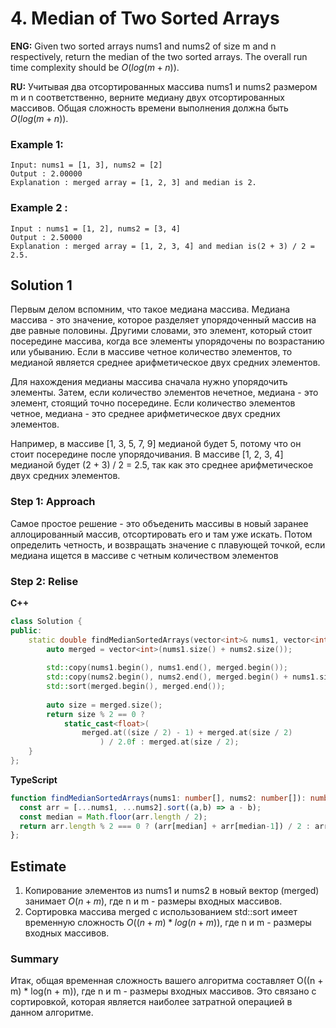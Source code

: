 # 4. Median of Two Sorted Arrays

**ENG:** Given two sorted arrays nums1 and nums2 of size m and n respectively, return the median of the two sorted arrays.
The overall run time complexity should be $`O(log(m + n))`$.
 
 **RU:** Учитывая два отсортированных массива nums1 и nums2 размером m и n соответственно, верните медиану двух отсортированных массивов.
Общая сложность времени выполнения должна быть $`O(log(m + n))`$.
 
### Example 1:
```
Input: nums1 = [1, 3], nums2 = [2]
Output : 2.00000
Explanation : merged array = [1, 2, 3] and median is 2.
``` 
### Example 2 :
```
Input : nums1 = [1, 2], nums2 = [3, 4]
Output : 2.50000
Explanation : merged array = [1, 2, 3, 4] and median is(2 + 3) / 2 = 2.5.
```
## Solution 1
Первым делом вспомним, что такое медиана массива. Медиана массива - это значение, которое разделяет упорядоченный массив на две равные половины. Другими словами, это элемент, который стоит посередине массива, когда все элементы упорядочены по возрастанию или убыванию. Если в массиве четное количество элементов, то медианой является среднее арифметическое двух средних элементов.

Для нахождения медианы массива сначала нужно упорядочить элементы. Затем, если количество элементов нечетное, медиана - это элемент, стоящий точно посередине. Если количество элементов четное, медиана - это среднее арифметическое двух средних элементов.

Например, в массиве [1, 3, 5, 7, 9] медианой будет 5, потому что он стоит посередине после упорядочивания. В массиве [1, 2, 3, 4] медианой будет (2 + 3) / 2 = 2.5, так как это среднее арифметическое двух средних элементов.

### Step 1: Approach
Самое простое решение - это объеденить массивы в новый заранее аллоцированный массив, отсортировать его и там уже искать. Потом определить четность, и возвращать значение с плавующей точкой, если медиана ищется в массиве с четным количеством элементов

### Step 2: Relise
**C++**
```cpp
class Solution {
public:
    static double findMedianSortedArrays(vector<int>& nums1, vector<int>& nums2) {
        auto merged = vector<int>(nums1.size() + nums2.size());
      
        std::copy(nums1.begin(), nums1.end(), merged.begin());
        std::copy(nums2.begin(), nums2.end(), merged.begin() + nums1.size());
        std::sort(merged.begin(), merged.end());
      
        auto size = merged.size();
        return size % 2 == 0 ?
            static_cast<float>(
                merged.at((size / 2) - 1) + merged.at(size / 2)
                    ) / 2.0f : merged.at(size / 2);
    }
};
```
**TypeScript**
```ts
function findMedianSortedArrays(nums1: number[], nums2: number[]): number {
  const arr = [...nums1, ...nums2].sort((a,b) => a - b);
  const median = Math.floor(arr.length / 2);
  return arr.length % 2 === 0 ? (arr[median] + arr[median-1]) / 2 : arr[median] 
};
```
## Estimate
1. Копирование элементов из nums1 и nums2 в новый вектор (merged) занимает $`O(n + m)`$, где n и m - размеры входных массивов.
2. Сортировка массива merged с использованием std::sort имеет временную сложность $`O((n + m) * log(n + m))`$, где n и m - размеры входных массивов.
### Summary
Итак, общая временная сложность вашего алгоритма составляет O((n + m) * log(n + m)), где n и m - размеры входных массивов. Это связано с сортировкой, которая является наиболее затратной операцией в данном алгоритме.
